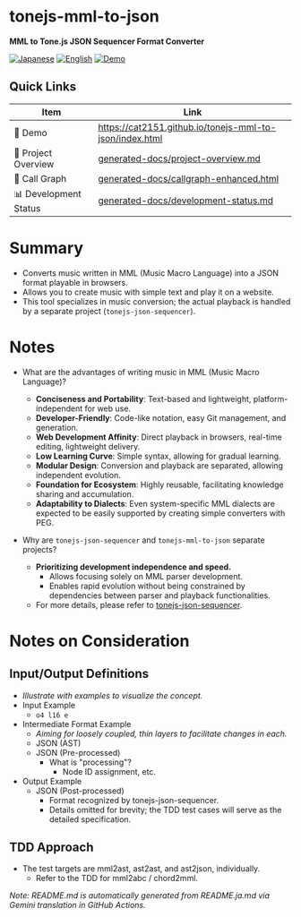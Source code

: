 # tonejs-mml-to-json

**MML to Tone.js JSON Sequencer Format Converter**

<p align="left">
  <a href="README.ja.md"><img src="https://img.shields.io/badge/🇯🇵-Japanese-red.svg" alt="Japanese"></a>
  <a href="README.md"><img src="https://img.shields.io/badge/🇺🇸-English-blue.svg" alt="English"></a>
  <a href="https://cat2151.github.io/tonejs-mml-to-json/index.html"><img src="https://img.shields.io/badge/🚀-Live%20Demo-brightgreen.svg" alt="Demo"></a>
</p>

## Quick Links
| Item | Link |
|------|--------|
| 🎵 Demo | https://cat2151.github.io/tonejs-mml-to-json/index.html |
| 📖 Project Overview | [generated-docs/project-overview.md](generated-docs/project-overview.md) |
| 📖 Call Graph | [generated-docs/callgraph-enhanced.html](https://cat2151.github.io/tonejs-mml-to-json/generated-docs/callgraph-enhanced.html) |
| 📊 Development Status | [generated-docs/development-status.md](generated-docs/development-status.md) |

# Summary
- Converts music written in MML (Music Macro Language) into a JSON format playable in browsers.
- Allows you to create music with simple text and play it on a website.
- This tool specializes in music conversion; the actual playback is handled by a separate project (`tonejs-json-sequencer`).

# Notes
- What are the advantages of writing music in MML (Music Macro Language)?
  - **Conciseness and Portability**: Text-based and lightweight, platform-independent for web use.
  - **Developer-Friendly**: Code-like notation, easy Git management, and generation.
  - **Web Development Affinity**: Direct playback in browsers, real-time editing, lightweight delivery.
  - **Low Learning Curve**: Simple syntax, allowing for gradual learning.
  - **Modular Design**: Conversion and playback are separated, allowing independent evolution.
  - **Foundation for Ecosystem**: Highly reusable, facilitating knowledge sharing and accumulation.
  - **Adaptability to Dialects**: Even system-specific MML dialects are expected to be easily supported by creating simple converters with PEG.

- Why are `tonejs-json-sequencer` and `tonejs-mml-to-json` separate projects?
  - **Prioritizing development independence and speed.**
    - Allows focusing solely on MML parser development.
    - Enables rapid evolution without being constrained by dependencies between parser and playback functionalities.
  - For more details, please refer to [tonejs-json-sequencer](https://github.com/cat2151/tonejs-json-sequencer).

# Notes on Consideration
## Input/Output Definitions
- *Illustrate with examples to visualize the concept.*
- Input Example
  - `o4 l16 e`
- Intermediate Format Example
  - *Aiming for loosely coupled, thin layers to facilitate changes in each.*
  - JSON (AST)
  - JSON (Pre-processed)
    - What is "processing"?
      - Node ID assignment, etc.
- Output Example
  - JSON (Post-processed)
    - Format recognized by tonejs-json-sequencer.
    - Details omitted for brevity; the TDD test cases will serve as the detailed specification.
## TDD Approach
- The test targets are mml2ast, ast2ast, and ast2json, individually.
  - Refer to the TDD for mml2abc / chord2mml.

*Note: README.md is automatically generated from README.ja.md via Gemini translation in GitHub Actions.*